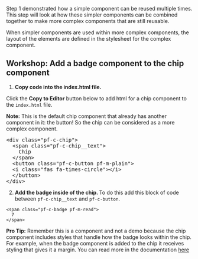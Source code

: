 Step 1 demonstrated how a simple component can be reused multiple times. This step will look at how these simpler components can be combined together to make more complex components that are still reusable.

When simpler components are used within more complex components, the layout of the elements are defined in the stylesheet for the complex component.

## Workshop: Add a badge component to the chip component

1) <strong>Copy code into the index.html file.</strong>

Click the <strong>Copy to Editor</strong> button below to add html for a chip component to the `index.html` file.

<strong>Note:</strong> This is the default chip component that already has another component in it: the button! So the chip can be considered as a more complex component.

<pre class="file" data-filename="index.html" data-target="replace">
&lt;div class=&quot;pf-c-chip&quot;&gt;
  &lt;span class=&quot;pf-c-chip__text&quot;&gt;
    Chip
  &lt;/span&gt;
  &lt;button class=&quot;pf-c-button pf-m-plain&quot;&gt;
  &lt;i class=&quot;fas fa-times-circle&quot;&gt;&lt;/i&gt;
  &lt;/button&gt;
&lt;/div&gt;
</pre>

2) <strong>Add the badge inside of the chip. </strong> To do this add this block of code between `pf-c-chip__text` and `pf-c-button`.

```
<span class="pf-c-badge pf-m-read">
  7
</span>
```

<strong>Pro Tip:</strong> Remember this is a component and not a demo because the chip component includes styles that handle how the badge looks within the chip. For example, when the badge component is added to the chip it receives styling that gives it a margin. You can read more in the documentation [here](https://www.patternfly.org/v4/documentation/core/components/chip)
